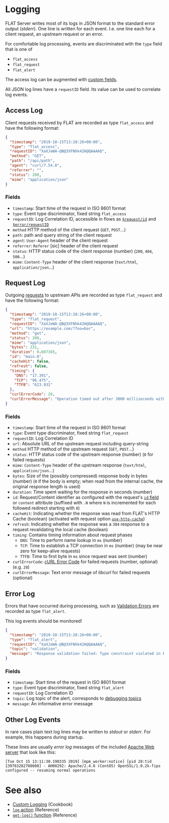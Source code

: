 # Logging

FLAT Server writes most of its logs in JSON format to the standard error output (_stderr_). One line is written for each event. I.e. one line each for a client request, an upstream request or an error.

For comfortable log processing, events are discriminated with the `type` field that is one of

* `flat_access`
* `flat_request`
* `flat_alert`

The access log can be augmented with [custom fields](/cookbook/custom-logging.md).

All JSON log lines have a `requestID` field. Its value can be used to correlate log events.

## Access Log

Client requests received by FLAT are recorded as type `flat_access` and have the following format:

```json
{
  "timestamp": "2019-10-15T13:28:26+00:00",
  "type": "flat_access",
  "requestID": "XaXJeWA-@B@3XFNhk42H@QAAAAQ",
  "method": "GET",
  "path": "/api/path",
  "agent": "curl/7.54.0",
  "referrer": "",
  "status": 200,
  "mime": "application/json"
}
```

### Fields

* `timestamp`: Start time of the request in ISO 8601 format
* `type`: Event type discriminator, fixed string `flat_access`
* `requestID`: Log Correlation ID, accessible in flows as [`$request/id`](/reference/variables.md#predefined-variables) and [`$error/requestID`](/reference/variables.md#usderror)
* `method` HTTP method of the client request (`GET`, `POST`…)
* `path`: path and query string of the client request
* `agent`: `User-Agent` header of the client request
* `referrer`: `Referer` [sic] header of the client request
* `status`: HTTP status code of the client response (number) (`200`, `404`, `500`…)
* `mime`: `Content-Type` header of the client response (`text/html`, `application/json`…)


## Request Log

Outgoing [requests](/reference/actions/request.md) to upstream APIs are recorded as type `flat_request` and have the following format:

```json
{
  "timestamp": "2019-10-15T13:28:26+00:00",
  "type": "flat_request",
  "requestID": "XaXJeWA-@B@3XFNhk42H@QAAAAQ",
  "url": "https://example.com/?foo=bar",
  "method": "get",
  "status": 200,
  "mime": "application/json",
  "bytes": 231,
  "duration": 0.607165,
  "id": "main.0",
  "cacheHit": false,
  "refresh": false,
  "timing": {
    "DNS": "17.391",
    "TCP": "96.475",
    "TTFB": "623.931"
  },
  "curlErrorCode": 28,
  "curlErrorMessage": "Operation timed out after 3000 milliseconds with 0 out of -1 bytes received"
}
```

### Fields

* `timestamp`: Start time of the request in ISO 8601 format
* `type`: Event type discriminator, fixed string `flat_request`
* `requestID`: Log Correlation ID
* `url`: Absolute URL of the upstream request including query-string
* `method` HTTP method of the upstream request (`GET`, `POST`…)
* `status`: HTTP status code of the upstream response (number) (`0` for failed requests)
* `mime`: `Content-Type` header of the upstream response (`text/html`, `application/json`…)
* `bytes`: Size of the (possibly compressed) response body in bytes (number) (`0` if the body is empty; when read from the internal cache, the original response length is used)
* `duration`: Time spent waiting for the response in seconds (number)
* `id`: Request/Content identifier as configured with the request's [`id` field](/reference/actions/request.md#id) or `content` attribute (suffixed with `.N` where `N` is incremented for each followed redirect starting with `0`)
* `cacheHit`: Indicating whether the response was read from FLAT's HTTP Cache (boolean) (activated with request option [`use-http-cache`](/reference/actions/request.md#options))
* `refresh`: Indicating whether the response was a `304` response to a request revalidating the local cache (boolean)
* `timing`: Contains timing information about request phases
  * `DNS`: Time to perform name lookup in `ms` (number)
  * `TCP`: Time to establish a TCP connection in `ms` (number) (may be near zero for keep-alive requests)
  * `TTFB`: Time to first byte in `ms` since request was sent (number)
* `curlErrorCode`: [cURL Error Code](https://curl.haxx.se/libcurl/c/libcurl-errors.html) for failed requests (number, optional) (e.g. `28`)
* `curlErrorMessage`: Text error message of _libcurl_ for failed requests (optional)

## Error Log

Errors that have occurred during processing, such as [Validation Errors](/reference/openapi/validation.md) are recorded as type `flat_alert`.

This log events should be monitored!

```json
{
  "timestamp": "2019-10-15T13:28:26+00:00",
  "type": "flat_alert",
  "requestID": "XaXJeWA-@B@3XFNhk42H@QAAAAQ",
  "topic": "validation",
  "message": "Response validation failed: Type constraint violated in body: String value found, but an object is required. "
}
```

### Fields

* `timestamp`: Start time of the request in ISO 8601 format
* `type`: Event type discriminator, fixed string `flat_alert`
* `requestID`: Log Correlation ID
* `topic`: Log topic of the alert, corresponds to [debugging topics](/reference/debugging.md)
* `message`: An informative error message


## Other Log Events

In rare cases plain text log lines may be written to _stdout_ or _stderr_. For example, this happens during startup.

These lines are usually _error log_ messages of the included [Apache Web server](https://httpd.apache.org) that look like this:

```
[Tue Oct 15 13:11:30.190335 2019] [mpm_worker:notice] [pid 28:tid 139763282708608] - AH00292: Apache/2.4.6 (CentOS) OpenSSL/1.0.2k-fips configured -- resuming normal operations
```

# See also

* [Custom Logging](/cookbook/custom-logging.md) (Cookbook)
* [`log` action](/reference/actions/log.md) (Reference)
* [`get-log()` function](/reference/functions/get-log.md) (Reference)
